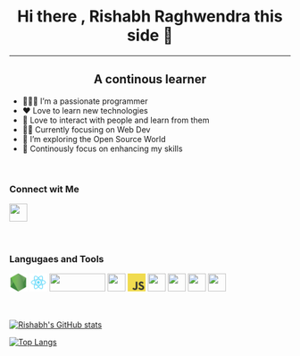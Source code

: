 # <center> Hi there , Rishabh Raghwendra this side 👋 </center>
***
## <center>A continous learner</center>
- 👨🏽‍💻 I’m a passionate programmer
- ❤️ Love to learn new technologies
-  👫 Love to interact with people and learn from them
- 👦🏻 Currently focusing on Web Dev 
- 👯 I’m exploring the Open Source World 
- 💪 Continously focus on enhancing my skills

</br>

### Connect wit Me
[<img height="32" width="32" src="https://cdn.jsdelivr.net/npm/simple-icons@v4/icons/linkedin.svg" /> ](https://www.linkedin.com/rishabh-sde/)

</br>

### Langugaes and Tools 
<img height="32" width="32" style="display:inline" src="https://raw.githubusercontent.com/github/explore/80688e429a7d4ef2fca1e82350fe8e3517d3494d/topics/nodejs/nodejs.png">
<img height="32" width="32" style="display:inline" src="https://raw.githubusercontent.com/github/explore/80688e429a7d4ef2fca1e82350fe8e3517d3494d/topics/react/react.png">
<img height="32" width="100" style="display:inline" src="https://camo.githubusercontent.com/dcfb0f1595a40abfe3f9a26f81ed371d9822486311fe8282f75143cf2bdce4d0/68747470733a2f2f6d706e672e737562706e672e636f6d2f32303138303630342f786f782f6b697373706e672d7765622d646576656c6f706d656e742d657870726573732d6a732d6a6176617363726970742d736f6674776172652d6672612d6672616d652d776f726b2d35623135313533636535626238352e3631353834353337313532383130383334383934312e6a7067">
<img height="32" width="32" style="display:inline" src="https://camo.githubusercontent.com/df1439c289b9cb4558e079a9110731e666976c4f2b6ef387b8fee78ca95375dc/68747470733a2f2f696d672e69636f6e73382e636f6d2f636f6c6f722f3435322f66697265626173652e706e67">
<img height="32" width="32" style="display:inline" src="https://raw.githubusercontent.com/github/explore/80688e429a7d4ef2fca1e82350fe8e3517d3494d/topics/javascript/javascript.png">
<img height="32" width="32" style="display:inline" src="https://camo.githubusercontent.com/8189f2ee1a17bae39d5d80aac35701add11c79eacc3a84eaf4971d63998e87a0/68747470733a2f2f63646e332e69636f6e66696e6465722e636f6d2f646174612f69636f6e732f6c6f676f732d616e642d6272616e64732d61646f62652f3531322f3236375f507974686f6e2d3531322e706e67">
<img height="32" width="32" style="display:inline" src="https://user-images.githubusercontent.com/42747200/46140125-da084900-c26d-11e8-8ea7-c45ae6306309.png">
<img height="32" width="32" style="display:inline" src="https://camo.githubusercontent.com/13a4ffd69c3eee667515dbcc013b03158b43353978ae5c90c04b4ba87a839dcd/68747470733a2f2f63646e2e69636f6e2d69636f6e732e636f6d2f69636f6e73322f323130372f504e472f3531322f66696c655f747970655f7673636f64655f69636f6e5f3133303038342e706e67"/> 
<img height="32" width="32" style="display:inline" src="https://camo.githubusercontent.com/072bc624faa500bc01d123a7dd4a254cc5aa3d3b6b6bcfff0aa544fd7811e95f/68747470733a2f2f6d636361727465722e67616c6c65727963646e2e76736173736574732e696f2f657874656e73696f6e732f6d636361727465722f73746172742d6769742d626173682f312e322e312f313439393530353536373537322f4d6963726f736f66742e56697375616c53747564696f2e53657276696365732e49636f6e732e44656661756c74">


<br/>
<br/>
<br/>

[![Rishabh's GitHub stats](https://github-readme-stats.vercel.app/api?username=Rishabhraghwendra18&show_icons=true&theme=radical)](https://github.com/Rishabhraghwendra18/github-readme-stats)

[![Top Langs](https://github-readme-stats.vercel.app/api/top-langs/?username=Rishabhraghwendra18&layout=compact&theme=radical)](https://github.com/Rishabhraghwendra18/github-readme-stats)
<!--
**Rishabhraghwendra18/Rishabhraghwendra18** is a ✨ _special_ ✨ repository because its `README.md` (this file) appears on your GitHub profile.

Here are some ideas to get you started:

- 🔭 I’m currently working on ...
- 🌱 I’m currently learning ...
- 👯 I’m looking to collaborate on ...
- 🤔 I’m looking for help with ...
- 💬 Ask me about ...
- 📫 How to reach me: ...
- 😄 Pronouns: ...
- ⚡ Fun fact: ...
-->
